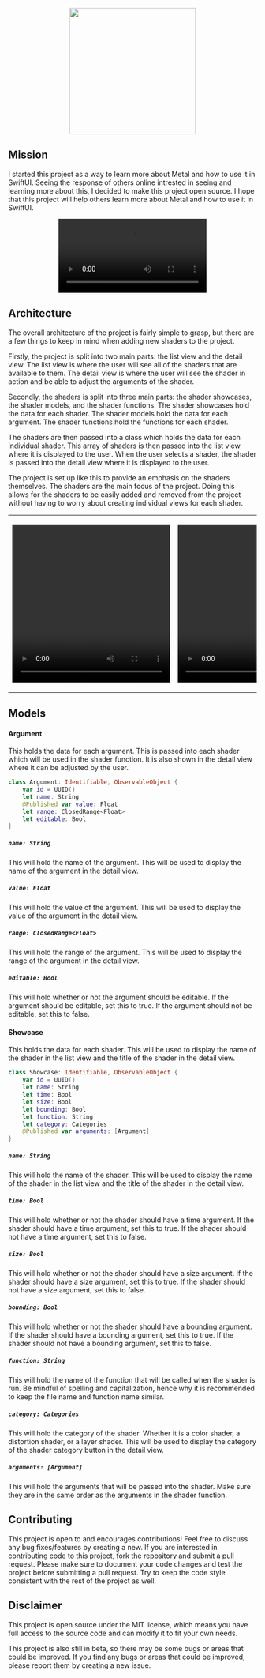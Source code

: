 <p align="center">
    <img height="256" src="https://github.com/rafunderscore/metallurgy/assets/52125687/22988915-fd54-4298-a099-3dc13926779c" />
</p>

## Mission

I started this project as a way to learn more about Metal and how to use it in SwiftUI. Seeing the response of others online intrested in seeing and learning more about this, I decided to make this project open source. I hope that this project will help others learn more about Metal and how to use it in SwiftUI.

<p align="center">
    <video controls>
        <source src="https://github.com/rafunderscore/metallurgy/assets/52125687/f8eadeb0-20df-4d3a-af96-3c7a4038a99a">
    </video>
</p>

## Architecture

The overall architecture of the project is fairly simple to grasp, but there are a few things to keep in mind when adding new shaders to the project.

Firstly, the project is split into two main parts: the list view and the detail view. The list view is where the user will see all of the shaders that are available to them. The detail view is where the user will see the shader in action and be able to adjust the arguments of the shader.

Secondly, the shaders is split into three main parts: the shader showcases, the shader models, and the shader functions. The shader showcases hold the data for each shader. The shader models hold the data for each argument. The shader functions hold the functions for each shader.

The shaders are then passed into a class which holds the data for each individual shader. This array of shaders is then passed into the list view where it is displayed to the user. When the user selects a shader, the shader is passed into the detail view where it is displayed to the user.

The project is set up like this to provide an emphasis on the shaders themselves. The shaders are the main focus of the project. Doing this allows for the shaders to be easily added and removed from the project without having to worry about creating individual views for each shader.

<p align="center">
    <table>
        <tr>
            <td>    
                <p align="center">
                    <video width="320" height="320" controls>
                        <source src="https://github.com/rafunderscore/metallurgy/assets/52125687/f96fe26b-6744-4491-9566-88bc8dc5c53b">
                    </video>
                </p>
            </td>
            <td>   
                <p align="center">
                    <video width="320" height="320" controls>
                        <source src="https://github.com/rafunderscore/metallurgy/assets/52125687/06486bdd-3178-45d9-8fdd-a913545d7e7c">
                    </video>
                </p>
            </td>
        </tr>
    </table>
</p>

## Models

#### Argument 

This holds the data for each argument. This is passed into each shader which will be used in the shader function. It is also shown in the detail view where it can be adjusted by the user.

```swift
class Argument: Identifiable, ObservableObject {
    var id = UUID()
    let name: String
    @Published var value: Float
    let range: ClosedRange<Float>
    let editable: Bool
}
```

##### `name: String`

This will hold the name of the argument. This will be used to display the name of the argument in the detail view.

##### `value: Float`

This will hold the value of the argument. This will be used to display the value of the argument in the detail view.

##### `range: ClosedRange<Float>`

This will hold the range of the argument. This will be used to display the range of the argument in the detail view.

##### `editable: Bool`

This will hold whether or not the argument should be editable. If the argument should be editable, set this to true. If the argument should not be editable, set this to false.

#### Showcase 

This holds the data for each shader. This will be used to display the name of the shader in the list view and the title of the shader in the detail view.

```swift
class Showcase: Identifiable, ObservableObject {
    var id = UUID()
    let name: String
    let time: Bool
    let size: Bool
    let bounding: Bool
    let function: String
    let category: Categories
    @Published var arguments: [Argument]
}
```

##### `name: String`

This will hold the name of the shader. This will be used to display the name of the shader in the list view and the title of the shader in the detail view.

##### `time: Bool`

This will hold whether or not the shader should have a time argument. If the shader should have a time argument, set this to true. If the shader should not have a time argument, set this to false.

##### `size: Bool`

This will hold whether or not the shader should have a size argument. If the shader should have a size argument, set this to true. If the shader should not have a size argument, set this to false.

##### `bounding: Bool`

This will hold whether or not the shader should have a bounding argument. If the shader should have a bounding argument, set this to true. If the shader should not have a bounding argument, set this to false.

##### `function: String`

This will hold the name of the function that will be called when the shader is run. Be mindful of spelling and capitalization, hence why it is recommended to keep the file name and function name similar.

##### `category: Categories`

This will hold the category of the shader. Whether it is a color shader, a distortion shader, or a layer shader. This will be used to display the category of the shader category button in the detail view.

##### `arguments: [Argument]`

This will hold the arguments that will be passed into the shader. Make sure they are in the same order as the arguments in the shader function.

## Contributing

This project is open to and encourages contributions! Feel free to discuss any bug fixes/features by creating a new. If you are interested in contributing code to this project, fork the repository and submit a pull request. Please make sure to document your code changes and test the project before submitting a pull request. Try to keep the code style consistent with the rest of the project as well.

## Disclaimer

This project is open source under the MIT license, which means you have full access to the source code and can modify it to fit your own needs.

This project is also still in beta, so there may be some bugs or areas that could be improved. If you find any bugs or areas that could be improved, please report them by creating a new issue.

